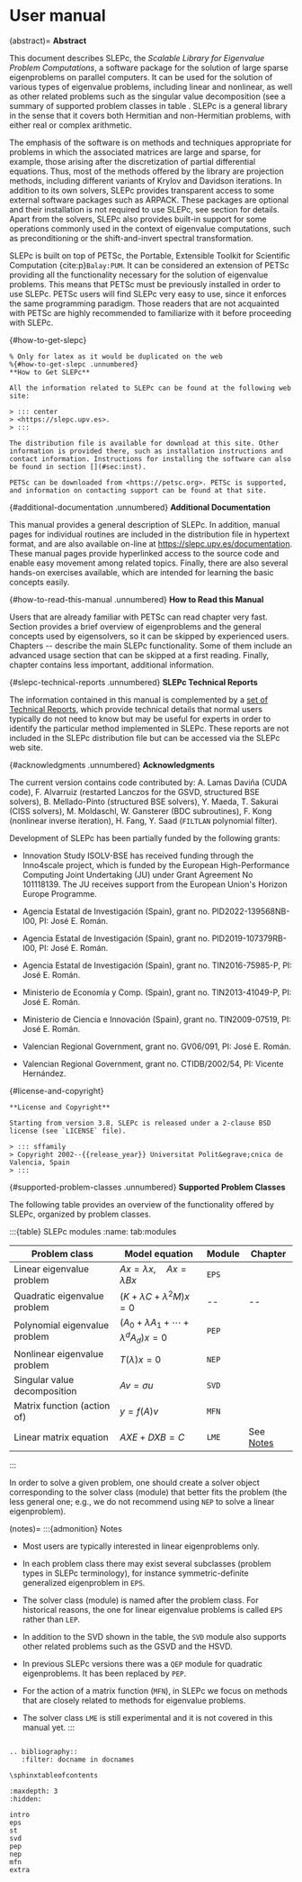 # User manual

(abstract)=
**Abstract**

This document describes SLEPc, the *Scalable Library for Eigenvalue Problem Computations*, a software package for the solution of large sparse eigenproblems on parallel computers. It can be used for the solution of various types of eigenvalue problems, including linear and nonlinear, as well as other related problems such as the singular value decomposition (see a summary of supported problem classes in table [](#tab:modules). SLEPc is a general library in the sense that it covers both Hermitian and non-Hermitian problems, with either real or complex arithmetic.

The emphasis of the software is on methods and techniques appropriate for problems in which the associated matrices are large and sparse, for example, those arising after the discretization of partial differential equations. Thus, most of the methods offered by the library are projection methods, including different variants of Krylov and Davidson iterations. In addition to its own solvers, SLEPc provides transparent access to some external software packages such as ARPACK. These packages are optional and their installation is not required to use SLEPc, see section [](#sec:wrap) for details. Apart from the solvers, SLEPc also provides built-in support for some operations commonly used in the context of eigenvalue computations, such as preconditioning or the shift-and-invert spectral transformation.

SLEPc is built on top of PETSc, the Portable, Extensible Toolkit for Scientific Computation {cite:p}`Balay:PUM`. It can be considered an extension of PETSc providing all the functionality necessary for the solution of eigenvalue problems. This means that PETSc must be previously installed in order to use SLEPc. PETSc users will find SLEPc very easy to use, since it enforces the same programming paradigm. Those readers that are not acquainted with PETSc are highly recommended to familiarize with it before proceeding with SLEPc.

{#how-to-get-slepc}
```{only} latex
% Only for latex as it would be duplicated on the web
%{#how-to-get-slepc .unnumbered}
**How to Get SLEPc**

All the information related to SLEPc can be found at the following web site:

> ::: center
> <https://slepc.upv.es>.
> :::

The distribution file is available for download at this site. Other information is provided there, such as installation instructions and contact information. Instructions for installing the software can also be found in section [](#sec:inst).

PETSc can be downloaded from <https://petsc.org>. PETSc is supported, and information on contacting support can be found at that site.
```

{#additional-documentation .unnumbered}
**Additional Documentation**

This manual provides a general description of SLEPc. In addition, manual pages for individual routines are included in the distribution file in hypertext format, and are also available on-line at <https://slepc.upv.es/documentation>. These manual pages provide hyperlinked access to the source code and enable easy movement among related topics. Finally, there are also several hands-on exercises available, which are intended for learning the basic concepts easily.

{#how-to-read-this-manual .unnumbered}
**How to Read this Manual**

Users that are already familiar with PETSc can read chapter [](#cap:int) very fast. Section [](#sec:eig) provides a brief overview of eigenproblems and the general concepts used by eigensolvers, so it can be skipped by experienced users. Chapters [](#cap:eps)--[](#cap:mfn) describe the main SLEPc functionality. Some of them include an advanced usage section that can be skipped at a first reading. Finally, chapter [](#cap:add) contains less important, additional information.

{#slepc-technical-reports .unnumbered}
**SLEPc Technical Reports**

The information contained in this manual is complemented by a [set of Technical Reports](#str), which provide technical details that normal users typically do not need to know but may be useful for experts in order to identify the particular method implemented in SLEPc. These reports are not included in the SLEPc distribution file but can be accessed via the SLEPc web site.

{#acknowledgments .unnumbered}
**Acknowledgments**

The current version contains code contributed by: A. Lamas Davi&ntilde;a (CUDA code), F. Alvarruiz (restarted Lanczos for the GSVD, structured BSE solvers), B. Mellado-Pinto (structured BSE solvers), Y. Maeda, T. Sakurai (CISS solvers), M. Moldaschl, W. Gansterer (BDC subroutines), F. Kong (nonlinear inverse iteration), H. Fang, Y. Saad (`FILTLAN` polynomial filter).

Development of SLEPc has been partially funded by the following grants:

-   Innovation Study ISOLV-BSE has received funding through the Inno4scale project, which is funded by the European High-Performance Computing Joint Undertaking (JU) under Grant Agreement No 101118139. The JU receives support from the European Union's Horizon Europe Programme.

-   Agencia Estatal de Investigaci&oacute;n (Spain), grant no. PID2022-139568NB-I00, PI: Jos&eacute; E. Rom&aacute;n.

-   Agencia Estatal de Investigaci&oacute;n (Spain), grant no. PID2019-107379RB-I00, PI: Jos&eacute; E. Rom&aacute;n.

-   Agencia Estatal de Investigaci&oacute;n (Spain), grant no. TIN2016-75985-P, PI: Jos&eacute; E. Rom&aacute;n.

-   Ministerio de Econom&imath;&#769;a y Comp. (Spain), grant no. TIN2013-41049-P, PI: Jos&eacute; E. Rom&aacute;n.

-   Ministerio de Ciencia e Innovaci&oacute;n (Spain), grant no. TIN2009-07519, PI: Jos&eacute; E. Rom&aacute;n.

-   Valencian Regional Government, grant no. GV06/091, PI: Jos&eacute; E. Rom&aacute;n.

-   Valencian Regional Government, grant no. CTIDB/2002/54, PI: Vicente Hern&aacute;ndez.

{#license-and-copyright}
```{only} latex
**License and Copyright**

Starting from version 3.8, SLEPc is released under a 2-clause BSD license (see `LICENSE` file).

> ::: sffamily
> Copyright 2002--{{release_year}} Universitat Polit&egrave;cnica de Valencia, Spain
> :::
```

{#supported-problem-classes .unnumbered}
**Supported Problem Classes**

The following table provides an overview of the functionality offered by SLEPc, organized by problem classes.

:::{table} SLEPc modules
:name: tab:modules

  Problem class                  |               Model equation               | Module | Chapter
  -------------------------------|--------------------------------------------|--------|-------------------------------------------------------------------
  Linear eigenvalue problem      |     $Ax=\lambda x,\quad Ax=\lambda Bx$     | `EPS`  | [](#cap:eps)
  Quadratic eigenvalue problem   |       $(K+\lambda C+\lambda^2M)x=0$        |   --   | --
  Polynomial eigenvalue problem  | $(A_0+\lambda A_1+\cdots+\lambda^dA_d)x=0$ | `PEP`  | [](#cap:pep)
  Nonlinear eigenvalue problem   |              $T(\lambda)x=0$               | `NEP`  | [](#cap:nep)
  Singular value decomposition   |               $Av=\sigma u$                | `SVD`  | [](#cap:svd)
  Matrix function (action of)    |                 $y=f(A)v$                  | `MFN`  | [](#cap:mfn)
  Linear matrix equation         |                $AXE+DXB=C$                 | `LME`  | See [Notes](#notes)
:::

In order to solve a given problem, one should create a solver object corresponding to the solver class (module) that better fits the problem (the less general one; e.g., we do not recommend using `NEP` to solve a linear eigenproblem).

(notes)=
:::{admonition} Notes

-   Most users are typically interested in linear eigenproblems only.

-   In each problem class there may exist several subclasses (problem types in SLEPc terminology), for instance symmetric-definite generalized eigenproblem in `EPS`.

-   The solver class (module) is named after the problem class. For historical reasons, the one for linear eigenvalue problems is called `EPS` rather than `LEP`.

-   In addition to the SVD shown in the table, the `SVD` module also supports other related problems such as the GSVD and the HSVD.

-   In previous SLEPc versions there was a `QEP` module for quadratic eigenproblems. It has been replaced by `PEP`.

-   For the action of a matrix function (`MFN`), in SLEPc we focus on methods that are closely related to methods for eigenvalue problems.

-   The solver class `LME` is still experimental and it is not covered in this manual yet.
:::

```{rubric} Footnotes
```

```{eval-rst}
.. bibliography::
   :filter: docname in docnames
```

```{raw} latex
\sphinxtableofcontents
```

```{toctree}
:maxdepth: 3
:hidden:

intro
eps
st
svd
pep
nep
mfn
extra
```

